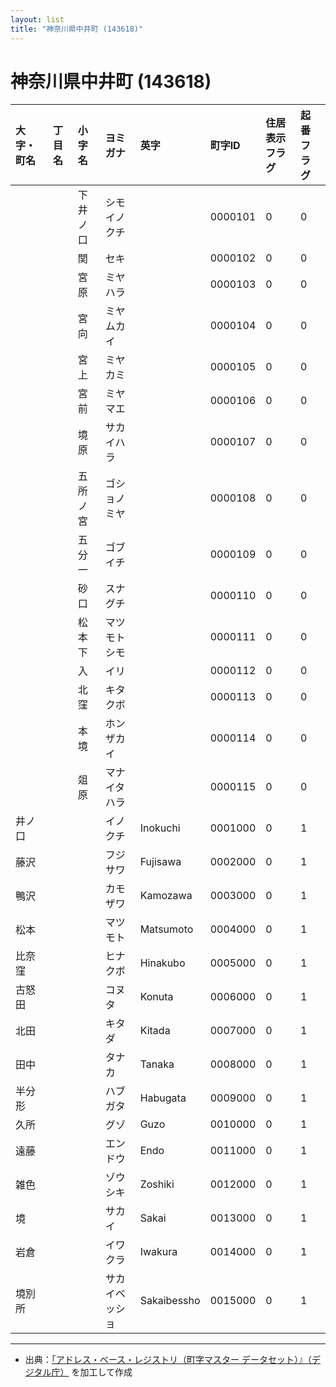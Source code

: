 ```yaml
---
layout: list
title: "神奈川県中井町 (143618)"
---
```


# 神奈川県中井町 (143618)

| 大字・町名 | 丁目名 | 小字名 | ヨミガナ | 英字 | 町字ID | 住居表示フラグ | 起番フラグ |
|:---|:---|:---|:---|:---|:---|:---|:---|
|  |  | 下井ノ口 | シモイノクチ |  | 0000101 | 0 | 0 |
|  |  | 関 | セキ |  | 0000102 | 0 | 0 |
|  |  | 宮原 | ミヤハラ |  | 0000103 | 0 | 0 |
|  |  | 宮向 | ミヤムカイ |  | 0000104 | 0 | 0 |
|  |  | 宮上 | ミヤカミ |  | 0000105 | 0 | 0 |
|  |  | 宮前 | ミヤマエ |  | 0000106 | 0 | 0 |
|  |  | 境原 | サカイハラ |  | 0000107 | 0 | 0 |
|  |  | 五所ノ宮 | ゴショノミヤ |  | 0000108 | 0 | 0 |
|  |  | 五分一 | ゴブイチ |  | 0000109 | 0 | 0 |
|  |  | 砂口 | スナグチ |  | 0000110 | 0 | 0 |
|  |  | 松本下 | マツモトシモ |  | 0000111 | 0 | 0 |
|  |  | 入 | イリ |  | 0000112 | 0 | 0 |
|  |  | 北窪 | キタクボ |  | 0000113 | 0 | 0 |
|  |  | 本境 | ホンザカイ |  | 0000114 | 0 | 0 |
|  |  | 爼原 | マナイタハラ |  | 0000115 | 0 | 0 |
| 井ノ口 |  |  | イノクチ | Inokuchi | 0001000 | 0 | 1 |
| 藤沢 |  |  | フジサワ | Fujisawa | 0002000 | 0 | 1 |
| 鴨沢 |  |  | カモザワ | Kamozawa | 0003000 | 0 | 1 |
| 松本 |  |  | マツモト | Matsumoto | 0004000 | 0 | 1 |
| 比奈窪 |  |  | ヒナクボ | Hinakubo | 0005000 | 0 | 1 |
| 古怒田 |  |  | コヌタ | Konuta | 0006000 | 0 | 1 |
| 北田 |  |  | キタダ | Kitada | 0007000 | 0 | 1 |
| 田中 |  |  | タナカ | Tanaka | 0008000 | 0 | 1 |
| 半分形 |  |  | ハブガタ | Habugata | 0009000 | 0 | 1 |
| 久所 |  |  | グゾ | Guzo | 0010000 | 0 | 1 |
| 遠藤 |  |  | エンドウ | Endo | 0011000 | 0 | 1 |
| 雑色 |  |  | ゾウシキ | Zoshiki | 0012000 | 0 | 1 |
| 境 |  |  | サカイ | Sakai | 0013000 | 0 | 1 |
| 岩倉 |  |  | イワクラ | Iwakura | 0014000 | 0 | 1 |
| 境別所 |  |  | サカイベッショ | Sakaibessho | 0015000 | 0 | 1 |

---

- 出典：[「アドレス・ベース・レジストリ（町字マスター データセット）』（デジタル庁）](https://www.digital.go.jp/policies/base_registry_address/) を加工して作成